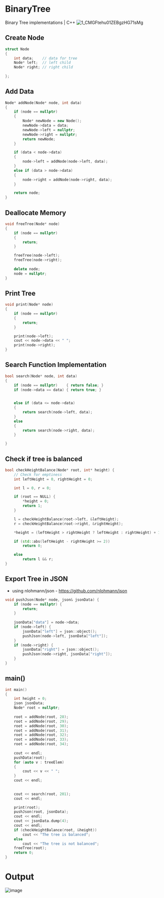 # BinaryTree
Binary Tree implementations | C++
![1_CMGFtehu01ZEBgzHG71sMg](https://user-images.githubusercontent.com/112755279/215258560-4a11c8ef-76c0-4dc7-85db-8c920fb01ffd.png)

## Create Node

```cpp
struct Node
{
	int data;    // data for tree
	Node* left;  // left child 
	Node* right; // right child
 
};
```

## Add Data
```cpp
Node* addNode(Node* node, int data)
{
	if (node == nullptr) 
	{ 
		Node* newNode = new Node();
		newNode->data = data;
		newNode->left = nullptr;
		newNode->right = nullptr;
		return newNode;
	}

	if (data < node->data)
	{
 		node->left = addNode(node->left, data);
	}
	else if (data > node->data)
	{
     	node->right = addNode(node->right, data);
	}

	return node;
}
```

## Deallocate Memory
```cpp
void freeTree(Node* node)
{
	if (node == nullptr)
	{
		return;
	}

	freeTree(node->left);
	freeTree(node->right);
	
	delete node;
	node = nullptr;
}
```
## Print Tree
```cpp
void print(Node* node)
{
	if (node == nullptr)
	{
		return;
	}

	print(node->left);
	cout << node->data << " ";
	print(node->right);
}
```

## Search Function Implementation
```cpp
bool search(Node* node, int data)
{
	if (node == nullptr)	{ return false; }
	if (node->data == data) { return true; }
	

	else if (data <= node->data)
	{
		return search(node->left, data);
	}
	else
	{
		return search(node->right, data);
	}

}
```

## Check if tree is balanced
```cpp
bool checkHeightBalance(Node* root, int* height) {
	// Check for emptiness
	int leftHeight = 0, rightHeight = 0;

	int l = 0, r = 0;

	if (root == NULL) {
		*height = 0;
		return 1;
	}

	l = checkHeightBalance(root->left, &leftHeight);
	r = checkHeightBalance(root->right, &rightHeight);

	*height = (leftHeight > rightHeight ? leftHeight : rightHeight) + 1;

	if (std::abs(leftHeight - rightHeight >= 2))
		return 0;

	else
		return l && r;
}
```
## Export Tree in JSON
* using nlohmann/json - https://github.com/nlohmann/json
```cpp
void pushJson(Node* node, json& jsonData) {
	if (node == nullptr) {
		return;
	}
	 
	jsonData["data"] = node->data;
	if (node->left) {
		jsonData["left"] = json::object();
		pushJson(node->left, jsonData["left"]);
	}
	if (node->right) {
		jsonData["right"] = json::object();
		pushJson(node->right, jsonData["right"]);
	}
}
```

## main()
```cpp
int main()
{
	int height = 0;
	json jsonData;
	Node* root = nullptr;
	
	root = addNode(root, 28);
	root = addNode(root, 29);
	root = addNode(root, 30);
	root = addNode(root, 31);
	root = addNode(root, 32);
	root = addNode(root, 33);
	root = addNode(root, 34);
	 
	cout << endl;
	pushData(root);
	for (auto v : treeElem)
	{
		cout << v << " ";
	}
	cout << endl;
	 
	
	cout << search(root, 201);
	cout << endl;

	print(root);
	pushJson(root, jsonData);
	cout << endl;
	cout << jsonData.dump(4);
	cout << endl;
	if (checkHeightBalance(root, &height))
		cout << "The tree is balanced";
	else
		cout << "The tree is not balanced";
	freeTree(root);
	return 0;
}
```

# Output
 ![image](https://user-images.githubusercontent.com/112755279/215259133-7f240c6b-439a-47a5-8951-db3049639960.png)

